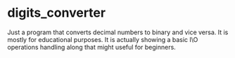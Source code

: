 # digits_converter
Just a program that converts decimal numbers to binary and vice versa. It is mostly for educational purposes.
It is actually showing a basic I\O operations handling along that might useful for beginners.
